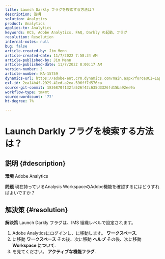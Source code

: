 ```yaml
---
title: Launch Darkly フラグを検索する方法は？
description: 説明
solution: Analytics
product: Analytics
applies-to: Analytics
keywords: KCS, Adobe Analytics, FAQ, Darkly の起動，フラグ
resolution: Resolution
internal-notes: null
bug: false
article-created-by: Jim Menn
article-created-date: 11/7/2022 7:58:34 AM
article-published-by: Jim Menn
article-published-date: 11/7/2022 8:00:17 AM
version-number: 3
article-number: KA-15759
dynamics-url: https://adobe-ent.crm.dynamics.com/main.aspx?forceUCI=1&pagetype=entityrecord&etn=knowledgearticle&id=0b8172f4-715e-ed11-9561-6045bd0065f9
exl-id: 2ea14b4f-2929-41ed-a2ea-596ff7d576ca
source-git-commit: 1836870f132fa526f42c635d3326fd15ba92ee9a
workflow-type: tm+mt
source-wordcount: '77'
ht-degree: 7%

---
```


# Launch Darkly フラグを検索する方法は？

## 説明 {#description}


<b>環境</b>
Adobe Analytics

<b>問題</b>
現在持っているAnalysis WorkspaceのAdobe機能を確認するにはどうすればよいですか？


## 解決策 {#resolution}


<b>解決策</b>
Launch Darkly フラグは、IMS 組織レベルで設定されます。

1. Adobe Analyticsにログインし、に移動します。 <b>ワークスペース</b>.
2. に移動 <b>ワークスペース</b> その後、次に移動 <b>ヘルプ</b> その後、次に移動 <b>Workspace について</b>.
3. を見てください。<b> アクティブな機能フラグ</b>.
